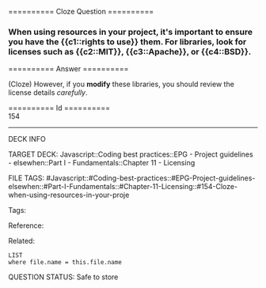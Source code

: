 ========== Cloze Question ==========

###  When using resources in your project, it's important to ensure you have the {{c1::rights to use}} them. For libraries, look for licenses such as {{c2::MIT}}, {{c3::Apache}}, or {{c4::BSD}}.  

========== Answer ==========  

(Cloze) However, if you **modify** these libraries, you should review the license details _carefully_.

========== Id ==========  
154

---

DECK INFO

TARGET DECK: Javascript::Coding best practices::EPG - Project guidelines - elsewhen::Part I - Fundamentals::Chapter 11 - Licensing

FILE TAGS: #Javascript::#Coding-best-practices::#EPG-Project-guidelines-elsewhen::#Part-I-Fundamentals::#Chapter-11-Licensing::#154-Cloze-when-using-resources-in-your-proje

Tags:

Reference:

Related:

```dataview
LIST
where file.name = this.file.name
```

QUESTION STATUS: Safe to store
